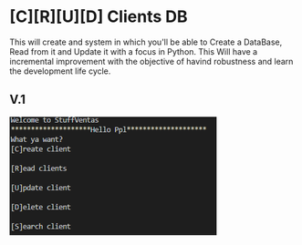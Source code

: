 
# [C][R][U][D] Clients DB
This will create and system in which you'll be able to Create a DataBase, Read from it and Update it with a focus in Python. This Will have a incremental improvement with the objective of havind robustness and learn the development life cycle.

## V.1
![Alt text](V1.png)
